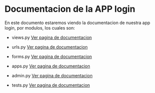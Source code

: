 # Documentacion de la APP login

En este documento estaremos viendo la documentacion de nuestra app login, por modulos, los cuales son:

- views.py [ Ver pagina de documentacion ](https://htmlpreview.github.io/?https://github.com/Joafp/cms-is2-eq03/blob/main/Documentacion/login/login.views.html)

- urls.py [ Ver pagina de documentacion ](https://htmlpreview.github.io/?https://github.com/Joafp/cms-is2-eq03/blob/main/Documentacion/login/login.urls.html)

- forms.py [ Ver pagina de documentacion ](https://htmlpreview.github.io/?https://github.com/Joafp/cms-is2-eq03/blob/main/Documentacion/login/login.forms.html)

- apps.py [ Ver pagina de documentacion ](https://htmlpreview.github.io/?https://github.com/Joafp/cms-is2-eq03/blob/main/Documentacion/login/login.apps.html)

- admin.py [ Ver pagina de documentacion ](https://htmlpreview.github.io/?https://github.com/Joafp/cms-is2-eq03/blob/main/Documentacion/login/login.admin.html)

- tests.py [ Ver pagina de documentacion ](login.tests.html)
